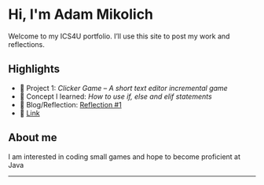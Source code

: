 # Hi, I'm Adam Mikolich
Welcome to my ICS4U portfolio. I’ll use this site to post my work and reflections.

## Highlights
- 🔧 Project 1: *Clicker Game* – *A short text editor incremental game*
- 🧠 Concept I learned: *How to use if, else and elif statements*
- 📝 Blog/Reflection: [Reflection #1](./posts/first_reflection.md)
- 🔗 [Link](https://www.online-python.com/cVFUxdYgOA)
## About me
I am interested in coding small games and hope to become proficient at Java

---
